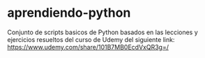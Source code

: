 # aprendiendo-python
Conjunto de scripts basicos de Python basados en las lecciones y ejercicios resueltos del curso de Udemy del siguiente link: https://www.udemy.com/share/101B7MB0EcdVxQR3g=/
